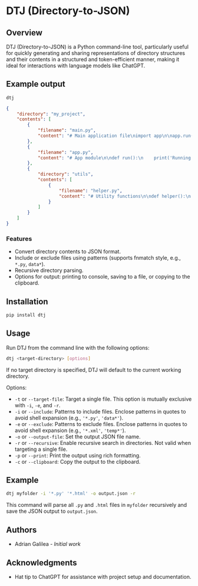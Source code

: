 
# DTJ (Directory-to-JSON)

## Overview
DTJ (Directory-to-JSON) is a Python command-line tool, particularly useful for quickly generating and sharing representations of directory structures and their contents in a structured and token-efficient manner, making it ideal for interactions with language models like ChatGPT.

## Example output
```bash
dtj
```

```json
{
    "directory": "my_project",
    "contents": [
        {
            "filename": "main.py",
            "content": "# Main application file\nimport app\n\napp.run()"
        },
        {
            "filename": "app.py",
            "content": "# App module\n\ndef run():\n    print('Running the app')"
        },
        {
            "directory": "utils",
            "contents": [
                {
                    "filename": "helper.py",
                    "content": "# Utility functions\n\ndef helper():\n    return 'Helper function'"
                }
            ]
        }
    ]
}
```

### Features
- Convert directory contents to JSON format.
- Include or exclude files using patterns (supports fnmatch style, e.g., `*.py`, `data*`).
- Recursive directory parsing.
- Options for output: printing to console, saving to a file, or copying to the clipboard.

## Installation

```bash
pip install dtj
```

## Usage

Run DTJ from the command line with the following options:

```bash
dtj <target-directory> [options]
```

If no target directory is specified, DTJ will default to the current working directory.

Options:
- `-t` or `--target-file`: Target a single file. This option is mutually exclusive with `-i`, `-e`, and `-r`.
- `-i` or `--include`: Patterns to include files. Enclose patterns in quotes to avoid shell expansion (e.g., `'*.py'`, `'data*'`).
- `-e` or `--exclude`: Patterns to exclude files. Enclose patterns in quotes to avoid shell expansion (e.g., `'*.xml'`, `'temp*'`).
- `-o` or `--output-file`: Set the output JSON file name.
- `-r` or `--recursive`: Enable recursive search in directories. Not valid when targeting a single file.
- `-p` or `--print`: Print the output using rich formatting.
- `-c` or `--clipboard`: Copy the output to the clipboard.

## Example

```bash
dtj myfolder -i '*.py' '*.html' -o output.json -r
```

This command will parse all `.py` and `.html` files in `myfolder` recursively and save the JSON output to `output.json`.

## Authors

- Adrian Galilea - *Initial work*

## Acknowledgments

- Hat tip to ChatGPT for assistance with project setup and documentation.
